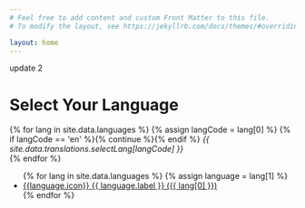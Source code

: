 ```yaml
---
# Feel free to add content and custom Front Matter to this file.
# To modify the layout, see https://jekyllrb.com/docs/themes/#overriding-theme-defaults

layout: home
---
```

update 2
<h1>Select Your Language</h1>
{% for lang in site.data.languages %}
  {% assign langCode = lang[0] %}
  {% if langCode == 'en' %}{% continue %}{% endif %}
  <em>{{ site.data.translations.selectLang[langCode] }}</em><br />
{% endfor %}

<ul class="languages">
{% for lang in site.data.languages %}
{% assign language = lang[1] %}
<li><a href="/{{lang[0]}}">{{language.icon}} {{ language.label }} ({{ lang[0] }})</a></li>
{% endfor %}
</ul>